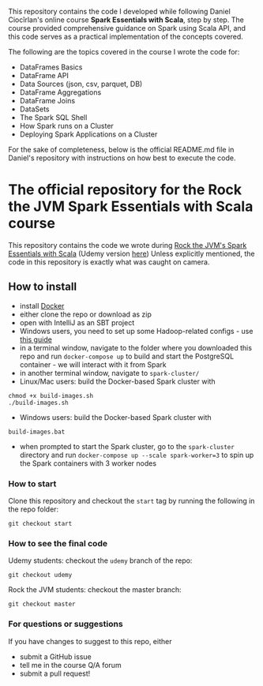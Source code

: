 This repository contains the code I developed while following Daniel Ciocîrlan's online course **Spark Essentials with Scala**, step by step. The course provided comprehensive guidance on Spark using Scala API, and this code serves as a practical implementation of the concepts covered. 

The following are the topics covered in the course I wrote the code for:
* DataFrames Basics
* DataFrame API
* Data Sources (json, csv, parquet, DB)
* DataFrame Aggregations
* DataFrame Joins
* DataSets
* The Spark SQL Shell
* How Spark runs on a Cluster
* Deploying Spark Applications on a Cluster


For the sake of completeness, below is the official README.md file in Daniel's repository with instructions on how best to execute the code.

# The official repository for the Rock the JVM Spark Essentials with Scala course

This repository contains the code we wrote during  [Rock the JVM's Spark Essentials with Scala](https://rockthejvm.com/course/spark-essentials) (Udemy version [here](https://udemy.com/spark-essentials)) Unless explicitly mentioned, the code in this repository is exactly what was caught on camera.

## How to install

- install [Docker](https://docker.com)
- either clone the repo or download as zip
- open with IntelliJ as an SBT project
- Windows users, you need to set up some Hadoop-related configs - use [this guide](/HadoopWindowsUserSetup.md)
- in a terminal window, navigate to the folder where you downloaded this repo and run `docker-compose up` to build and start the PostgreSQL container - we will interact with it from Spark
- in another terminal window, navigate to `spark-cluster/` 
- Linux/Mac users: build the Docker-based Spark cluster with
```
chmod +x build-images.sh
./build-images.sh
```
- Windows users: build the Docker-based Spark cluster with
```
build-images.bat
```
- when prompted to start the Spark cluster, go to the `spark-cluster` directory and run `docker-compose up --scale spark-worker=3` to spin up the Spark containers with 3 worker nodes

### How to start

Clone this repository and checkout the `start` tag by running the following in the repo folder:

```
git checkout start
```

### How to see the final code

Udemy students: checkout the `udemy` branch of the repo:
```
git checkout udemy
```

Rock the JVM students: checkout the master branch:
```
git checkout master
```

### For questions or suggestions

If you have changes to suggest to this repo, either
- submit a GitHub issue
- tell me in the course Q/A forum
- submit a pull request!
